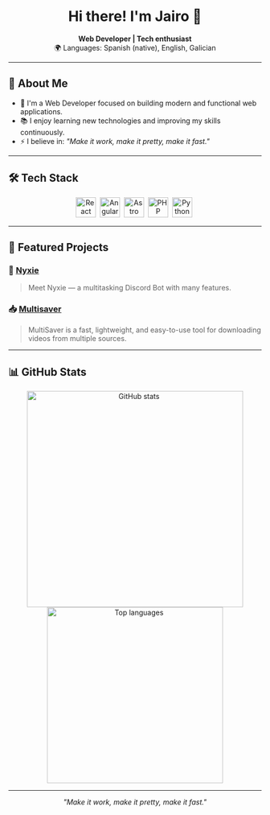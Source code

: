 <h1 align="center">Hi there! I'm Jairo 👋</h1>

<p align="center">
  <strong>Web Developer | Tech enthusiast</strong><br/>
  🌍 Languages: Spanish (native), English, Galician
</p>

---

## 🧠 About Me

- 💼 I'm a Web Developer focused on building modern and functional web applications.
- 📚 I enjoy learning new technologies and improving my skills continuously.
- ⚡ I believe in: <i>"Make it work, make it pretty, make it fast."</i>

---

## 🛠 Tech Stack

<div align="center">
  <img src="https://cdn.jsdelivr.net/gh/devicons/devicon/icons/react/react-original.svg" title="React" alt="React" width="40" height="40"/>&nbsp;
  <img src="https://cdn.jsdelivr.net/gh/devicons/devicon/icons/angularjs/angularjs-original.svg" title="Angular" alt="Angular" width="40" height="40"/>&nbsp;
  <img src="https://cdn.jsdelivr.net/gh/devicons/devicon/icons/astro/astro-original.svg" title="Astro" alt="Astro" width="40" height="40"/>&nbsp;
  <img src="https://cdn.jsdelivr.net/gh/devicons/devicon/icons/php/php-original.svg" title="PHP" alt="PHP" width="40" height="40"/>&nbsp;
  <img src="https://cdn.jsdelivr.net/gh/devicons/devicon/icons/python/python-original.svg" title="Python" alt="Python" width="40" height="40"/>&nbsp;
</div>

---

## 🚀 Featured Projects

### 🤖 [Nyxie](https://github.com/JairoMS27/Nyxie)
> Meet Nyxie — a multitasking Discord Bot with many features.

### 📥 [Multisaver](https://github.com/JairoMS27/multisaver)
> MultiSaver is a fast, lightweight, and easy-to-use tool for downloading videos from multiple sources.

---

## 📊 GitHub Stats

<div align="center">

  <img src="https://github-readme-stats.vercel.app/api?username=JairoMS27&show_icons=true&theme=radical&hide_border=true&count_private=true" width="430" alt="GitHub stats"/>

  <img src="https://github-readme-stats.vercel.app/api/top-langs/?username=JairoMS27&layout=compact&theme=radical&hide_border=true" width="350" alt="Top languages"/>
</div>

---

<p align="center">
  <i>"Make it work, make it pretty, make it fast."</i>
</p>
